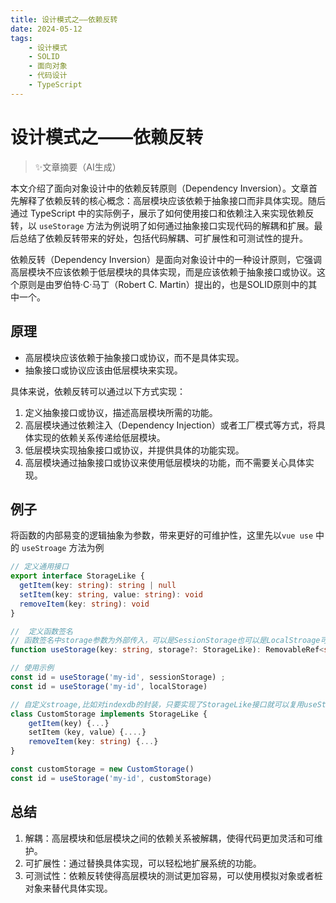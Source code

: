 ```yaml
---
title: 设计模式之——依赖反转
date: 2024-05-12
tags: 
    - 设计模式
    - SOLID
    - 面向对象
    - 代码设计
    - TypeScript
---
```


# 设计模式之——依赖反转

> ✨文章摘要（AI生成）

<!-- DESC SEP -->

本文介绍了面向对象设计中的依赖反转原则（Dependency Inversion）。文章首先解释了依赖反转的核心概念：高层模块应该依赖于抽象接口而非具体实现。随后通过 TypeScript 中的实际例子，展示了如何使用接口和依赖注入来实现依赖反转，以 `useStorage` 方法为例说明了如何通过抽象接口实现代码的解耦和扩展。最后总结了依赖反转带来的好处，包括代码解耦、可扩展性和可测试性的提升。

<!-- DESC SEP -->

依赖反转（Dependency Inversion）是面向对象设计中的一种设计原则，它强调高层模块不应该依赖于低层模块的具体实现，而是应该依赖于抽象接口或协议。这个原则是由罗伯特·C·马丁（Robert C. Martin）提出的，也是SOLID原则中的其中一个。

## 原理

- 高层模块应该依赖于抽象接口或协议，而不是具体实现。
- 抽象接口或协议应该由低层模块来实现。

具体来说，依赖反转可以通过以下方式实现：

1. 定义抽象接口或协议，描述高层模块所需的功能。
2. 高层模块通过依赖注入（Dependency Injection）或者工厂模式等方式，将具体实现的依赖关系传递给低层模块。
3. 低层模块实现抽象接口或协议，并提供具体的功能实现。
4. 高层模块通过抽象接口或协议来使用低层模块的功能，而不需要关心具体实现。

## 例子

将函数的内部易变的逻辑抽象为参数，带来更好的可维护性，这里先以`vue use` 中的 `useStroage` 方法为例

```ts
// 定义通用接口
export interface StorageLike {
  getItem(key: string): string | null
  setItem(key: string, value: string): void
  removeItem(key: string): void
}

//  定义函数签名
// 函数签名中storage参数为外部传入，可以是SessionStorage也可以是LocalStroage可以是自定义的对StorageLike接口的实现
function useStorage(key: string, storage?: StorageLike): RemovableRef<string>

// 使用示例
const id = useStorage('my-id', sessionStorage) ;
const id = useStorage('my-id', localStorage) 

// 自定义stroage,比如对indexdb的封装，只要实现了StorageLike接口就可以复用useStorage中通用的逻辑
class CustomStorage implements StorageLike {
    getItem(key) {...}
    setItem（key, value）{....}
    removeItem(key: string) {...}
}

const customStorage = new CustomStorage()
const id = useStorage('my-id', customStorage)
```

## 总结

1. 解耦：高层模块和低层模块之间的依赖关系被解耦，使得代码更加灵活和可维护。
2. 可扩展性：通过替换具体实现，可以轻松地扩展系统的功能。
3. 可测试性：依赖反转使得高层模块的测试更加容易，可以使用模拟对象或者桩对象来替代具体实现。


